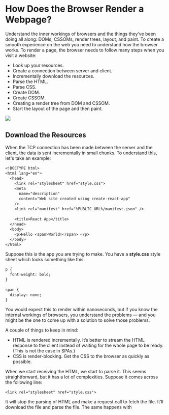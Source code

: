 # How Does the Browser Render a Webpage?
Understand the inner workings of browsers and the things they’ve been doing all along: DOMs, CSSOMs, render trees, layout, and paint. To create a smooth experience on the web you need to understand how the browser works. To render a page, the browser needs to follow many steps when you visit a website:
* Look up your resources.
* Create a connection between server and client.
* Incrementally download the resources.
* Parse the HTML.
* Parse CSS.
* Create DOM.
* Create CSSOM.
* Creating a render tree from DOM and CSSOM.
* Start the layout of the page and then paint.

![](browser_working.png)

## Download the Resources
When the TCP connection has been made between the server and the client, the data is sent incrementally in small chunks. To understand this, let's take an example:

```
<!DOCTYPE html>
<html lang="en">
  <head>
    <link rel="stylesheet" href="style.css">
    <meta
      name="description"
      content="Web site created using create-react-app"
    />
    <link rel="manifest" href="%PUBLIC_URL%/manifest.json" />

    <title>React App</title>
  </head>
  <body>
    <p>Hello <span>World!</span> </p>
  </body>
</html>
```

Suppose this is the app you are trying to make. You have a **style.css** style sheet which looks something like this:

```
p {
  font-weight: bold;
}

span {
  display: none;
}
```

You would expect this to render within nanoseconds, but if you know the internal workings of browsers, you understand the problems — and you might be the one to come up with a solution to solve those problems.

A couple of things to keep in mind:
* HTML is rendered incrementally. It’s better to stream the HTML response to the client instead of waiting for the whole page to be ready. (This is not the case in SPAs.)
* CSS is render-blocking. Get the CSS to the browser as quickly as possible.

When we start receiving the HTML, we start to parse it. This seems straightforward, but it has a lot of complexities. Suppose it comes across the following line:

```
<link rel="stylesheet" href="style.css">
```

It will stop the parsing of HTML and make a request call to fetch the file. It’ll download the file and parse the file. The same happens with <script> tags. The browser will not render the page without the CSS. If it does, it’ll show an ugly page, which you might have witnessed when the CSS fails to load.

This is the reason you put your CSS links in the head, as the page without CSS would look terrible. If your script tags are at the bottom, right above the closing body tag, they won’t interrupt the rendering of the page, and you can see something on the page to keep the user engaged.

For our example, we have downloaded the resources or we have started to stream the HTML to the browser. Let’s see what happens next.

## Parse HTML and CSS
Parsing HTML is basically tokenising every bit and piece of the HTML to make something meaningful. HTML parsers are very forgiving and tend to complete a lot of things on their own, like inserting the missing closing tags and so much more.

Before HTML5, there was no standard for constructing the DOM, so different browsers would end up with different-looking DOMs. Now everyone follows the standards. Here’s a sample of HTML parsing:

![](html5Parser.png)

We end up with a DOM tree after this step. We still have a blank screen that is being shown to the end user.

CSS is not like HTML. It cannot be parsed incrementally because of its cascading properties. It has to be parsed once, so keep in mind the size of the CSS you’re sending with the initial load. After parsing the CSS, we have a CSSOM. Now let’s move to the next step of creating a render tree.

## Render Tree
![](Render_Tree.png)

Render tree omits all the nodes that are not required, such as **display:none, script, and meta**.

One important difference that you might have come across is between display:none and visibility: hidden. The render tree doesn’t include the node with display: none, whereas visibility:hidden is included.

This picture gives a clear example of how the DOM and CSSOM are merged together to create a render tree. This is the last step before the browser starts layouts of the nodes.

## Layout
We still haven’t painted anything on the screen as of yet. In this step, we will be calculating the sizes and positions of the nodes in the tree. It’s very good at what it does, so there is very little to explore here. We will look into this in the next sections.

## Painting
After the layout is completed, we finally start to paint the pixels on to the screen. This is where we start to see things on the browsers.

We have gone through a lot already, but we are missing the most important part of modern web applications: JavaScript. How does JS fit into the whole picture? Let’s explore further.

Whenever we encounter a <script>, the parsing is completely stopped. We fetch the file, parse the file, run JavaScript, and then continue to parse the HTML bit by bit. If we use document.write() in the script, the parsing will begin again. This can be better explained with the image below.

![JS Execution](js_execution.png)

That is why people tend to have the script at just above the closing body tag. That way, all your parsing is already completed and document nodes are available through JavaScript.
Conclusion

Now you have an overview of how the browser works. You can now dig deeper into how you can structure your code to the best advantage and avoid all the anti-patterns.

Resources
